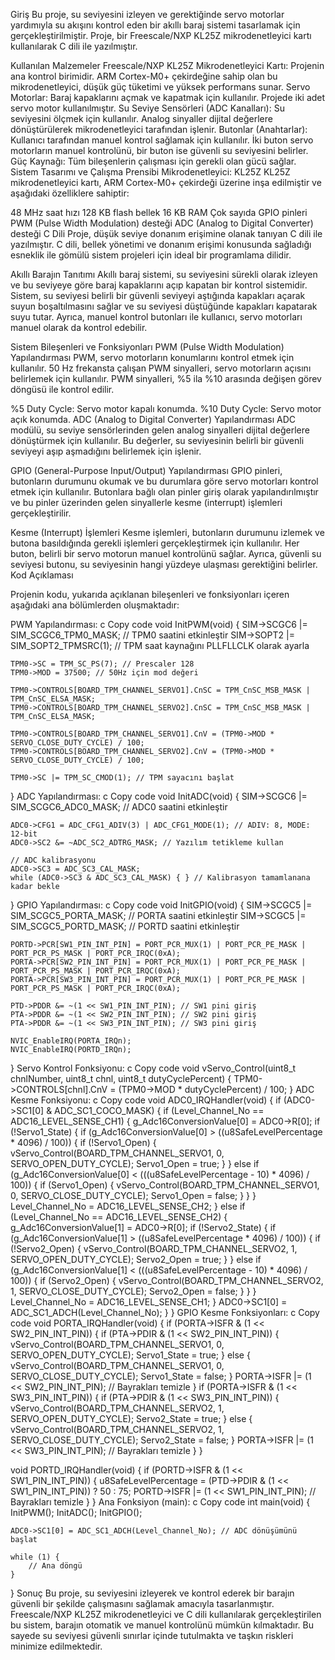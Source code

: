 Giriş
Bu proje, su seviyesini izleyen ve gerektiğinde servo motorlar yardımıyla su akışını kontrol eden bir akıllı baraj sistemi tasarlamak için gerçekleştirilmiştir. Proje, bir Freescale/NXP KL25Z mikrodenetleyici kartı kullanılarak C dili ile yazılmıştır.

Kullanılan Malzemeler
Freescale/NXP KL25Z Mikrodenetleyici Kartı: Projenin ana kontrol birimidir. ARM Cortex-M0+ çekirdeğine sahip olan bu mikrodenetleyici, düşük güç tüketimi ve yüksek performans sunar.
Servo Motorlar: Baraj kapaklarını açmak ve kapatmak için kullanılır. Projede iki adet servo motor kullanılmıştır.
Su Seviye Sensörleri (ADC Kanalları): Su seviyesini ölçmek için kullanılır. Analog sinyaller dijital değerlere dönüştürülerek mikrodenetleyici tarafından işlenir.
Butonlar (Anahtarlar): Kullanıcı tarafından manuel kontrol sağlamak için kullanılır. İki buton servo motorların manuel kontrolünü, bir buton ise güvenli su seviyesini belirler.
Güç Kaynağı: Tüm bileşenlerin çalışması için gerekli olan gücü sağlar.
Sistem Tasarımı ve Çalışma Prensibi
Mikrodenetleyici: KL25Z
KL25Z mikrodenetleyici kartı, ARM Cortex-M0+ çekirdeği üzerine inşa edilmiştir ve aşağıdaki özelliklere sahiptir:

48 MHz saat hızı
128 KB flash bellek
16 KB RAM
Çok sayıda GPIO pinleri
PWM (Pulse Width Modulation) desteği
ADC (Analog to Digital Converter) desteği
C Dili
Proje, düşük seviye donanım erişimine olanak tanıyan C dili ile yazılmıştır. C dili, bellek yönetimi ve donanım erişimi konusunda sağladığı esneklik ile gömülü sistem projeleri için ideal bir programlama dilidir.

Akıllı Barajın Tanıtımı
Akıllı baraj sistemi, su seviyesini sürekli olarak izleyen ve bu seviyeye göre baraj kapaklarını açıp kapatan bir kontrol sistemidir. Sistem, su seviyesi belirli bir güvenli seviyeyi aştığında kapakları açarak suyun boşaltılmasını sağlar ve su seviyesi düştüğünde kapakları kapatarak suyu tutar. Ayrıca, manuel kontrol butonları ile kullanıcı, servo motorları manuel olarak da kontrol edebilir.

Sistem Bileşenleri ve Fonksiyonları
PWM (Pulse Width Modulation) Yapılandırması
PWM, servo motorların konumlarını kontrol etmek için kullanılır. 50 Hz frekansta çalışan PWM sinyalleri, servo motorların açısını belirlemek için kullanılır. PWM sinyalleri, %5 ila %10 arasında değişen görev döngüsü ile kontrol edilir.

%5 Duty Cycle: Servo motor kapalı konumda.
%10 Duty Cycle: Servo motor açık konumda.
ADC (Analog to Digital Converter) Yapılandırması
ADC modülü, su seviye sensörlerinden gelen analog sinyalleri dijital değerlere dönüştürmek için kullanılır. Bu değerler, su seviyesinin belirli bir güvenli seviyeyi aşıp aşmadığını belirlemek için işlenir.

GPIO (General-Purpose Input/Output) Yapılandırması
GPIO pinleri, butonların durumunu okumak ve bu durumlara göre servo motorları kontrol etmek için kullanılır. Butonlara bağlı olan pinler giriş olarak yapılandırılmıştır ve bu pinler üzerinden gelen sinyallerle kesme (interrupt) işlemleri gerçekleştirilir.

Kesme (Interrupt) İşlemleri
Kesme işlemleri, butonların durumunu izlemek ve butona basıldığında gerekli işlemleri gerçekleştirmek için kullanılır. Her buton, belirli bir servo motorun manuel kontrolünü sağlar. Ayrıca, güvenli su seviyesi butonu, su seviyesinin hangi yüzdeye ulaşması gerektiğini belirler.
Kod Açıklaması




Projenin kodu, yukarıda açıklanan bileşenleri ve fonksiyonları içeren aşağıdaki ana bölümlerden oluşmaktadır:

PWM Yapılandırması:
c
Copy code
void InitPWM(void) {
    SIM->SCGC6 |= SIM_SCGC6_TPM0_MASK; // TPM0 saatini etkinleştir
    SIM->SOPT2 |= SIM_SOPT2_TPMSRC(1); // TPM saat kaynağını PLLFLLCLK olarak ayarla

    TPM0->SC = TPM_SC_PS(7); // Prescaler 128
    TPM0->MOD = 37500; // 50Hz için mod değeri

    TPM0->CONTROLS[BOARD_TPM_CHANNEL_SERVO1].CnSC = TPM_CnSC_MSB_MASK | TPM_CnSC_ELSA_MASK;
    TPM0->CONTROLS[BOARD_TPM_CHANNEL_SERVO2].CnSC = TPM_CnSC_MSB_MASK | TPM_CnSC_ELSA_MASK;

    TPM0->CONTROLS[BOARD_TPM_CHANNEL_SERVO1].CnV = (TPM0->MOD * SERVO_CLOSE_DUTY_CYCLE) / 100;
    TPM0->CONTROLS[BOARD_TPM_CHANNEL_SERVO2].CnV = (TPM0->MOD * SERVO_CLOSE_DUTY_CYCLE) / 100;

    TPM0->SC |= TPM_SC_CMOD(1); // TPM sayacını başlat
}
ADC Yapılandırması:
c
Copy code
void InitADC(void) {
    SIM->SCGC6 |= SIM_SCGC6_ADC0_MASK; // ADC0 saatini etkinleştir

    ADC0->CFG1 = ADC_CFG1_ADIV(3) | ADC_CFG1_MODE(1); // ADIV: 8, MODE: 12-bit
    ADC0->SC2 &= ~ADC_SC2_ADTRG_MASK; // Yazılım tetikleme kullan

    // ADC kalibrasyonu
    ADC0->SC3 = ADC_SC3_CAL_MASK;
    while (ADC0->SC3 & ADC_SC3_CAL_MASK) { } // Kalibrasyon tamamlanana kadar bekle
}
GPIO Yapılandırması:
c
Copy code
void InitGPIO(void) {
    SIM->SCGC5 |= SIM_SCGC5_PORTA_MASK; // PORTA saatini etkinleştir
    SIM->SCGC5 |= SIM_SCGC5_PORTD_MASK; // PORTD saatini etkinleştir

    PORTD->PCR[SW1_PIN_INT_PIN] = PORT_PCR_MUX(1) | PORT_PCR_PE_MASK | PORT_PCR_PS_MASK | PORT_PCR_IRQC(0xA);
    PORTA->PCR[SW2_PIN_INT_PIN] = PORT_PCR_MUX(1) | PORT_PCR_PE_MASK | PORT_PCR_PS_MASK | PORT_PCR_IRQC(0xA);
    PORTA->PCR[SW3_PIN_INT_PIN] = PORT_PCR_MUX(1) | PORT_PCR_PE_MASK | PORT_PCR_PS_MASK | PORT_PCR_IRQC(0xA);

    PTD->PDDR &= ~(1 << SW1_PIN_INT_PIN); // SW1 pini giriş
    PTA->PDDR &= ~(1 << SW2_PIN_INT_PIN); // SW2 pini giriş
    PTA->PDDR &= ~(1 << SW3_PIN_INT_PIN); // SW3 pini giriş

    NVIC_EnableIRQ(PORTA_IRQn);
    NVIC_EnableIRQ(PORTD_IRQn);
}
Servo Kontrol Fonksiyonu:
c
Copy code
void vServo_Control(uint8_t chnlNumber, uint8_t chnl, uint8_t dutyCyclePercent) {
    TPM0->CONTROLS[chnl].CnV = (TPM0->MOD * dutyCyclePercent) / 100;
}
ADC Kesme Fonksiyonu:
c
Copy code
void ADC0_IRQHandler(void) {
    if (ADC0->SC1[0] & ADC_SC1_COCO_MASK) {
        if (Level_Channel_No == ADC16_LEVEL_SENSE_CH1) {
            g_Adc16ConversionValue[0] = ADC0->R[0];
            if (!Servo1_State) {
                if (g_Adc16ConversionValue[0] > ((u8SafeLevelPercentage * 4096) / 100)) {
                    if (!Servo1_Open) {
                        vServo_Control(BOARD_TPM_CHANNEL_SERVO1, 0, SERVO_OPEN_DUTY_CYCLE);
                        Servo1_Open = true;
                    }
                } else if (g_Adc16ConversionValue[0] < (((u8SafeLevelPercentage - 10) * 4096) / 100)) {
                    if (Servo1_Open) {
                        vServo_Control(BOARD_TPM_CHANNEL_SERVO1, 0, SERVO_CLOSE_DUTY_CYCLE);
                        Servo1_Open = false;
                    }
                }
            }
            Level_Channel_No = ADC16_LEVEL_SENSE_CH2;
        } else if (Level_Channel_No == ADC16_LEVEL_SENSE_CH2) {
            g_Adc16ConversionValue[1] = ADC0->R[0];
            if (!Servo2_State) {
                if (g_Adc16ConversionValue[1] > ((u8SafeLevelPercentage * 4096) / 100)) {
                    if (!Servo2_Open) {
                        vServo_Control(BOARD_TPM_CHANNEL_SERVO2, 1, SERVO_OPEN_DUTY_CYCLE);
                        Servo2_Open = true;
                    }
                } else if (g_Adc16ConversionValue[1] < (((u8SafeLevelPercentage - 10) * 4096) / 100)) {
                    if (Servo2_Open) {
                        vServo_Control(BOARD_TPM_CHANNEL_SERVO2, 1, SERVO_CLOSE_DUTY_CYCLE);
                        Servo2_Open = false;
                    }
                }
            }
            Level_Channel_No = ADC16_LEVEL_SENSE_CH1;
        }
        ADC0->SC1[0] = ADC_SC1_ADCH(Level_Channel_No);
    }
}
GPIO Kesme Fonksiyonları:
c
Copy code
void PORTA_IRQHandler(void) {
    if (PORTA->ISFR & (1 << SW2_PIN_INT_PIN)) {
        if (PTA->PDIR & (1 << SW2_PIN_INT_PIN)) {
            vServo_Control(BOARD_TPM_CHANNEL_SERVO1, 0, SERVO_OPEN_DUTY_CYCLE);
            Servo1_State = true;
        } else {
            vServo_Control(BOARD_TPM_CHANNEL_SERVO1, 0, SERVO_CLOSE_DUTY_CYCLE);
            Servo1_State = false;
        }
        PORTA->ISFR |= (1 << SW2_PIN_INT_PIN); // Bayrakları temizle
    }
    if (PORTA->ISFR & (1 << SW3_PIN_INT_PIN)) {
        if (PTA->PDIR & (1 << SW3_PIN_INT_PIN)) {
            vServo_Control(BOARD_TPM_CHANNEL_SERVO2, 1, SERVO_OPEN_DUTY_CYCLE);
            Servo2_State = true;
        } else {
            vServo_Control(BOARD_TPM_CHANNEL_SERVO2, 1, SERVO_CLOSE_DUTY_CYCLE);
            Servo2_State = false;
        }
        PORTA->ISFR |= (1 << SW3_PIN_INT_PIN); // Bayrakları temizle
    }
}

void PORTD_IRQHandler(void) {
    if (PORTD->ISFR & (1 << SW1_PIN_INT_PIN)) {
        u8SafeLevelPercentage = (PTD->PDIR & (1 << SW1_PIN_INT_PIN)) ? 50 : 75;
        PORTD->ISFR |= (1 << SW1_PIN_INT_PIN); // Bayrakları temizle
    }
}
Ana Fonksiyon (main):
c
Copy code
int main(void) {
    InitPWM();
    InitADC();
    InitGPIO();

    ADC0->SC1[0] = ADC_SC1_ADCH(Level_Channel_No); // ADC dönüşümünü başlat

    while (1) {
        // Ana döngü
    }
}
Sonuç
Bu proje, su seviyesini izleyerek ve kontrol ederek bir barajın güvenli bir şekilde çalışmasını sağlamak amacıyla tasarlanmıştır. Freescale/NXP KL25Z mikrodenetleyici ve C dili kullanılarak gerçekleştirilen bu sistem, barajın otomatik ve manuel kontrolünü mümkün kılmaktadır. Bu sayede su seviyesi güvenli sınırlar içinde tutulmakta ve taşkın riskleri minimize edilmektedir.






